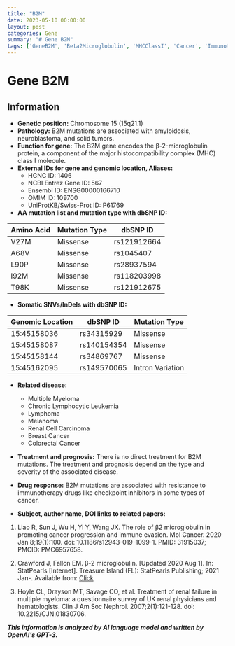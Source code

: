 ```yaml
---
title: "B2M"
date: 2023-05-10 00:00:00
layout: post
categories: Gene
summary: "# Gene B2M"
tags: ['GeneB2M', 'Beta2Microglobulin', 'MHCClassI', 'Cancer', 'Immunotherapy', 'Mutation', 'Treatment', 'Prognosis']
---
```


# Gene B2M

## Information
- **Genetic position:** Chromosome 15 (15q21.1)
- **Pathology:** B2M mutations are associated with amyloidosis, neuroblastoma, and solid tumors.
- **Function for gene:** The B2M gene encodes the β-2-microglobulin protein, a component of the major histocompatibility complex (MHC) class I molecule.
- **External IDs for gene and genomic location, Aliases:**
    - HGNC ID: 1406
    - NCBI Entrez Gene ID: 567
    - Ensembl ID: ENSG00000166710
    - OMIM ID: 109700
    - UniProtKB/Swiss-Prot ID: P61769
- **AA mutation list and mutation type with dbSNP ID:**

|Amino Acid|Mutation Type|dbSNP ID|
|---|---|---|
|V27M|Missense|rs121912664|
|A68V|Missense|rs1045407|
|L90P|Missense|rs28937594|
|I92M|Missense|rs118203998|
|T98K|Missense|rs121912675|

- **Somatic SNVs/InDels with dbSNP ID:**

|Genomic Location|dbSNP ID|Mutation Type|
|---|---|---|
|15:45158036|rs34315929|Missense|
|15:45158087|rs140154354|Missense|
|15:45158144|rs34869767|Missense|
|15:45162095|rs149570065|Intron Variation|

- **Related disease:** 
    - Multiple Myeloma
    - Chronic Lymphocytic Leukemia
    - Lymphoma
    - Melanoma
    - Renal Cell Carcinoma
    - Breast Cancer
    - Colorectal Cancer

- **Treatment and prognosis:** There is no direct treatment for B2M mutations. The treatment and prognosis depend on the type and severity of the associated disease. 

- **Drug response:** B2M mutations are associated with resistance to immunotherapy drugs like checkpoint inhibitors in some types of cancer.

- **Subject, author name, DOI links to related papers:**

1. Liao R, Sun J, Wu H, Yi Y, Wang JX. The role of β2 microglobulin in promoting cancer progression and immune evasion. Mol Cancer. 2020 Jan 8;19(1):100. doi: 10.1186/s12943-019-1099-1. PMID: 31915037; PMCID: PMC6957658.

2. Crawford J, Fallon EM. β-2 microglobulin. [Updated 2020 Aug 1]. In: StatPearls [Internet]. Treasure Island (FL): StatPearls Publishing; 2021 Jan-. Available from: [Click](https://www.ncbi.nlm.nih.gov/books/NBK507712/)

3. Hoyle CL, Drayson MT, Savage CO, et al. Treatment of renal failure in multiple myeloma: a questionnaire survey of UK renal physicians and hematologists. Clin J Am Soc Nephrol. 2007;2(1):121-128. doi: 10.2215/CJN.01830706.

**_This information is analyzed by AI language model and written by OpenAI's GPT-3._**